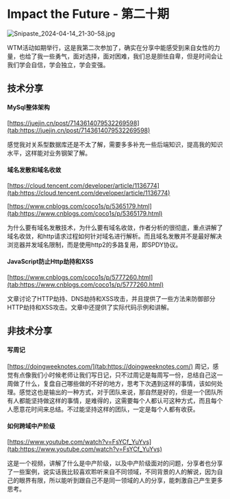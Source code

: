# Impact the Future - 第二十期

![Snipaste_2024-04-14_21-30-58.jpg](https://cdn.nlark.com/yuque/0/2024/jpeg/12537228/1713101643536-b974f3a8-efff-4343-8cce-48bffd7ada1b.jpeg#averageHue=%23bdc6c3&clientId=ua7763e92-43bc-4&from=paste&height=722&id=uac999023&originHeight=902&originWidth=1355&originalType=binary&ratio=1.25&rotation=0&showTitle=false&size=148819&status=done&style=none&taskId=u443ee808-286c-49cb-89c0-93912847af1&title=&width=1084)


WTM活动如期举行，这是我第二次参加了，确实在分享中能感受到来自女性的力量，也给了我一些勇气，面对选择，面对困难，我们总是胆怯自卑，但是时间会让我们学会自信，学会独立，学会变强。

## 技术分享

#### MySql整体架构

[https://juejin.cn/post/7143614079532269598](tab:https://juejin.cn/post/7143614079532269598)

感觉我对关系型数据库还是不太了解，需要多多补充一些后端知识，提高我的知识水平，这样能对业务钢架了解。

#### 域名发散和域名收敛

[https://cloud.tencent.com/developer/article/1136774](tab:https://cloud.tencent.com/developer/article/1136774)

[https://www.cnblogs.com/coco1s/p/5365179.html](tab:https://www.cnblogs.com/coco1s/p/5365179.html)

为什么要有域名发散技术，为什么要有域名收敛，作者分析的很彻底，重点讲解了域名收敛，和http请求过程如何针对域名进行解析。而且域名发散并不是最好解决浏览器并发域名限制，而是使用http2的多路复用，即SPDY协议。


#### JavaScript防止Http劫持和XSS

[https://www.cnblogs.com/coco1s/p/5777260.html](tab:https://www.cnblogs.com/coco1s/p/5777260.html)

文章讨论了HTTP劫持、DNS劫持和XSS攻击，并且提供了一些方法来防御部分HTTP劫持和XSS攻击。文章中还提供了实际代码示例和讲解。

## 非技术分享

#### 写周记
[https://doingweeknotes.com/](tab:https://doingweeknotes.com/)
周记，感觉有点像我们小时候老师让我们写日记，只不过周记是每周写一份，总结自己这一周做了什么，复盘自己哪些做的不好的地方，思考下次遇到这样的事情，该如何处理。感觉这也是输出的一种方式，对于团队来说，那自然是好的，但是一个团队所有人都能坚持做这样的事情，是难得的，这需要每个人都认可这种方式，而且每个人愿意花时间来总结。不过能坚持这样的团队，一定是每个人都有收获。

#### 如何跨域中产阶级

[https://www.youtube.com/watch?v=FsYCf_YuYvs](tab:https://www.youtube.com/watch?v=FsYCf_YuYvs)

这是一个视频，讲解了什么是中产阶级，以及中产阶级面对的问题，分享者也分享了一些案例，说实话我比较喜欢聆听来自不同领域，不同背景的人的解说，因为自己的眼界有限，所以能听到跟自己不是同一领域的人的分享，能刺激自己产生更多思考。



